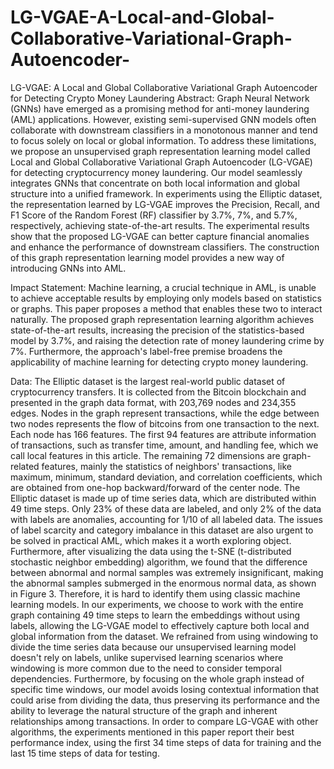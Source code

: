 # LG-VGAE-A-Local-and-Global-Collaborative-Variational-Graph-Autoencoder-
LG-VGAE: A Local and Global Collaborative Variational Graph Autoencoder for Detecting Crypto Money Laundering
Abstract:
Graph Neural Network (GNNs) have emerged as a promising method for anti-money laundering (AML) applications. However, existing semi-supervised GNN models often collaborate with downstream classifiers in a monotonous manner and tend to focus solely on local or global information. To address these limitations, we propose an unsupervised graph representation learning model called Local and Global Collaborative Variational Graph Autoencoder (LG-VGAE) for detecting cryptocurrency money laundering. Our model seamlessly integrates GNNs that concentrate on both local information and global structure into a unified framework. In experiments using the Elliptic dataset, the representation learned by LG-VGAE improves the Precision, Recall, and F1 Score of the Random Forest (RF) classifier by 3.7%, 7%, and 5.7%, respectively, achieving state-of-the-art results. The experimental results show that the proposed LG-VGAE can better capture financial anomalies and enhance the performance of downstream classifiers. The construction of this graph representation learning model provides a new way of introducing GNNs into AML.

Impact Statement: 
Machine learning, a crucial technique in AML, is unable to achieve acceptable results by employing only models based on statistics or graphs. This paper proposes a method that enables these two to interact naturally. The proposed graph representation learning algorithm achieves state-of-the-art results, increasing the precision of the statistics-based model by 3.7%, and raising the detection rate of money laundering crime by 7%. Furthermore, the approach's label-free premise broadens the applicability of machine learning for detecting crypto money laundering.

Data:
The Elliptic dataset is the largest real-world public dataset of cryptocurrency transfers. It is collected from the Bitcoin blockchain and presented in the graph data format, with 203,769 nodes and 234,355 edges. Nodes in the graph represent transactions, while the edge between two nodes represents the flow of bitcoins from one transaction to the next. Each node has 166 features. The first 94 features are attribute information of transactions, such as transfer time, amount, and handling fee, which we call local features in this article. The remaining 72 dimensions are graph-related features, mainly the statistics of neighbors' transactions, like maximum, minimum, standard deviation, and correlation coefficients, which are obtained from one-hop backward/forward of the center node.
The Elliptic dataset is made up of time series data, which are distributed within 49 time steps. Only 23% of these data are labeled, and only 2% of the data with labels are anomalies, accounting for 1/10 of all labeled data. The issues of label scarcity and category imbalance in this dataset are also urgent to be solved in practical AML, which makes it a worth exploring object. Furthermore, after visualizing the data using the t-SNE (t-distributed stochastic neighbor embedding) algorithm, we found that the difference between abnormal and normal samples was extremely insignificant, making the abnormal samples submerged in the enormous normal data, as shown in Figure 3. Therefore, it is hard to identify them using classic machine learning models. 
In our experiments, we choose  to work with the entire graph containing 49 time steps to learn the embeddings without using labels, allowing the LG-VGAE model to effectively capture both local and global information from the dataset. We refrained from using windowing to divide the time series data because our unsupervised learning model doesn't rely on labels, unlike supervised learning scenarios where windowing is more common due to the need to consider temporal dependencies. Furthermore, by focusing on the whole graph instead of specific time windows, our model avoids losing contextual information that could arise from dividing the data, thus preserving its performance and the ability to leverage the natural structure of the graph and inherent relationships among transactions.
In order to compare LG-VGAE with other algorithms, the experiments mentioned in this paper report their best performance index, using the first 34 time steps of data for training and the last 15 time steps of data for testing.
